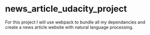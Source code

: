 # news_article_udacity_project
For this project I will use webpack to bundle all my dependancies and create a news article website with natural language processing.
